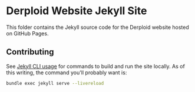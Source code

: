 # Derploid Website Jekyll Site

This folder contains the Jekyll source code for the Derploid website hosted on GitHub Pages.

## Contributing

See [Jekyll CLI usage](https://jekyllrb.com/docs/usage/) for commands to build and run the site locally.
As of this writing, the command you'll probably want is:

```sh
bundle exec jekyll serve --livereload
```

